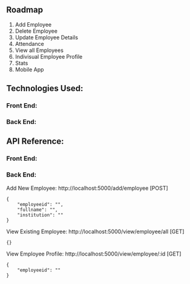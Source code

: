## Roadmap
1. Add Employee
2. Delete Employee
3. Update Employee Details
4. Attendance
5. View all Employees
6. Indivisual Employee Profile
7. Stats
8. Mobile App

## Technologies Used:

### Front End:

### Back End:


## API Reference:

### Front End:

### Back End:

Add New Employee: http://localhost:5000/add/employee [POST]

```
{
	"employeeid": "",
	"fullname": "",
	"institution": ""
}
```

View Existing Employee: http://localhost:5000/view/employee/all [GET]

`{}`

View Employee Profile: http://localhost:5000/view/employee/:id [GET]

```
{
	"employeeid": ""
}
```

